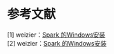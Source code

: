 # 参考文献

\[1\] weizier：[Spark 的Windows安装](https://www.jianshu.com/p/ecc6eb298b8f)  
\[2\] weizier：[Spark 的Windows安装](https://www.jianshu.com/p/ecc6eb298b8f)  


